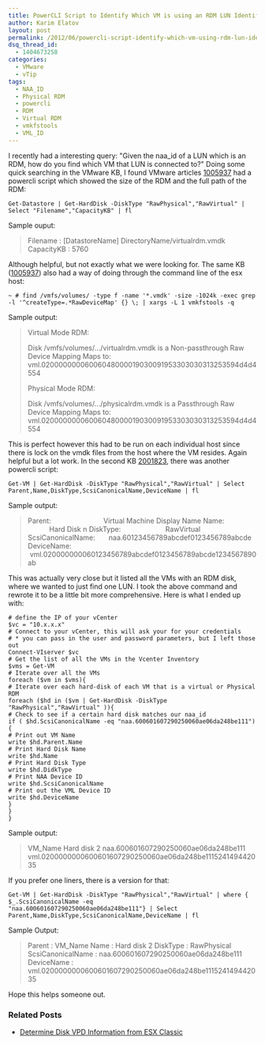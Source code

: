 ```yaml
---
title: PowerCLI Script to Identify Which VM is using an RDM LUN Identified by the NAA-ID of the LUN
author: Karim Elatov
layout: post
permalink: /2012/06/powercli-script-identify-which-vm-using-rdm-lun-identified-naa-id-lun/
dsq_thread_id:
  - 1404673258
categories:
  - VMware
  - vTip
tags:
  - NAA_ID
  - Physical RDM
  - powercli
  - RDM
  - Virtual RDM
  - vmkfstools
  - VML_ID
---
```

I recently had a interesting query: "Given the naa_id of a LUN which is an RDM, how do you find which VM that LUN is connected to?" Doing some quick searching in the VMware KB, I found VMware articles [1005937](http://kb.vmware.com/kb/1005937) had a powercli script which showed the size of the RDM and the full path of the RDM:


	Get-Datastore | Get-HardDisk -DiskType "RawPhysical","RawVirtual" | Select "Filename","CapacityKB" | fl


Sample ouput:

> Filename : [DatastoreName] DirectoryName/virtualrdm.vmdk
> CapacityKB : 5760

Although helpful, but not exactly what we were looking for. The same KB ([1005937](http://kb.vmware.com/kb/1005937)) also had a way of doing through the command line of the esx host:


	~ # find /vmfs/volumes/ -type f -name '*.vmdk' -size -1024k -exec grep -l '^createType=.*RawDeviceMap' {} \; | xargs -L 1 vmkfstools -q


Sample output:

> Virtual Mode RDM:
>
> Disk /vmfs/volumes/.../virtualrdm.vmdk is a Non-passthrough Raw Device Mapping
> Maps to: vml.02000000006006048000019030091953303030313253594d4d4554
>
> Physical Mode RDM:
>
> Disk /vmfs/volumes/.../physicalrdm.vmdk is a Passthrough Raw Device Mapping
> Maps to: vml.02000000006006048000019030091953303030313253594d4d4554

This is perfect however this had to be run on each individual host since there is lock on the vmdk files from the host where the VM resides. Again helpful but a lot work. In the second KB [2001823](http://kb.vmware.com/kb/2001823 ), there was another powercli script:


	Get-VM | Get-HardDisk -DiskType "RawPhysical","RawVirtual" | Select Parent,Name,DiskType,ScsiCanonicalName,DeviceName | fl


Sample output:

> Parent:                           Virtual Machine Display Name
> Name:                            Hard Disk n
> DiskType:                       RawVirtual
> ScsiCanonicalName:       naa.60123456789abcdef0123456789abcde
> DeviceName:                  vml.020000000060123456789abcdef0123456789abcde1234567890ab

This was actually very close but it listed all the VMs with an RDM disk, where we wanted to just find one LUN. I took the above command and rewrote it to be a little bit more comprehensive. Here is what I ended up with:


	# define the IP of your vCenter
	$vc = "10.x.x.x"
	# Connect to your vCenter, this will ask your for your credentials
	# * you can pass in the user and password parameters, but I left those out
	Connect-VIserver $vc
	# Get the list of all the VMs in the Vcenter Inventory
	$vms = Get-VM
	# Iterate over all the VMs
	foreach ($vm in $vms){
	# Iterate over each hard-disk of each VM that is a virtual or Physical RDM
	foreach ($hd in ($vm | Get-HardDisk -DiskType "RawPhysical","RawVirtual" )){
	# Check to see if a certain hard disk matches our naa_id
	if ( $hd.ScsiCanonicalName -eq "naa.600601607290250060ae06da248be111"){
	# Print out VM Name
	write $hd.Parent.Name
	# Print Hard Disk Name
	write $hd.Name
	# Print Hard Disk Type
	write $hd.DidkType
	# Print NAA Device ID
	write $hd.ScsiCanonicalName
	# Print out the VML Device ID
	write $hd.DeviceName
	}
	}
	}


Sample output:

> VM_Name
> Hard disk 2
> naa.600601607290250060ae06da248be111
> vml.0200000000600601607290250060ae06da248be111524149442035

If you prefer one liners, there is a version for that:


	Get-VM | Get-HardDisk -DiskType "RawPhysical","RawVirtual" | where { $_.ScsiCanonicalName -eq
	"naa.600601607290250060ae06da248be111"} | Select Parent,Name,DiskType,ScsiCanonicalName,DeviceName | fl


Sample Output:

> Parent : VM_Name
> Name : Hard disk 2
> DiskType : RawPhysical
> ScsiCanonicalName : naa.600601607290250060ae06da248be111
> DeviceName : vml.0200000000600601607290250060ae06da248be111524149442035

Hope this helps someone out.

### Related Posts

- [Determine Disk VPD Information from ESX Classic](http://virtuallyhyper.com/2012/08/determine-disk-vpd-information-from-esx-classic/)

